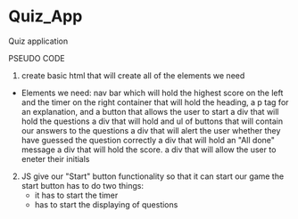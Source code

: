 # Quiz_App
Quiz application 


PSEUDO CODE 
1. create basic html that will create all of the elements we need 
- Elements we need: 
    nav bar which will hold the highest score on the left and the timer on the right 
    container that will hold the heading, a p tag for an explanation, and a button that allows the user to start
    a div that will hold the questions 
    a div that will hold and ul of buttons that will contain our answers to the questions 
    a div that will alert the user whether they have guessed the question correctly
    a div that will hold an "All done" message 
    a div that will hold the score. 
    a div that will allow the user to eneter their initials 

2. JS 
give our "Start" button functionality so that it can start our game
    the start button has to do two things: 
    - it has to start the timer 
    - has to start the displaying of questions 


